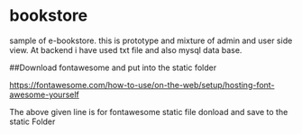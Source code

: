# bookstore
sample of e-bookstore. this is prototype and mixture of admin and user side view. At backend i have used txt file and also mysql data base.

##Download fontawesome and put into the static folder

https://fontawesome.com/how-to-use/on-the-web/setup/hosting-font-awesome-yourself

The above given line is for fontawesome static file donload and save to the static Folder
